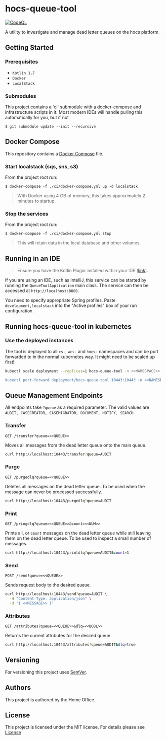 # hocs-queue-tool

[![CodeQL](https://github.com/UKHomeOffice/hocs-queue-tool/actions/workflows/codeql-analysis.yml/badge.svg)](https://github.com/UKHomeOffice/hocs-queue-tool/actions/workflows/codeql-analysis.yml)


A utility to investigate and manage dead letter queues on the hocs platform.

## Getting Started

### Prerequisites

* ```Kotlin 1.7```
* ```Docker```
* ```LocalStack```

### Submodules

This project contains a 'ci' submodule with a docker-compose and infrastructure scripts in it.
Most modern IDEs will handle pulling this automatically for you, but if not

```console
$ git submodule update --init --recursive
```

## Docker Compose

This repository contains a [Docker Compose](https://docs.docker.com/compose/)
file.

### Start localstack (sqs, sns, s3)
From the project root run:
```console
$ docker-compose -f ./ci/docker-compose.yml up -d localstack
```

> With Docker using 4 GB of memory, this takes approximately 2 minutes to startup.

### Stop the services
From the project root run:
```console
$ docker-compose -f ./ci/docker-compose.yml stop
```
> This will retain data in the local database and other volumes.

## Running in an IDE

> Ensure you have the Kotlin Plugin installed within your IDE ([link](https://plugins.jetbrains.com/plugin/6954-kotlin)).

If you are using an IDE, such as IntelliJ, this service can be started by running the ```QueueToolApplication``` main class.
The service can then be accessed at ```http://localhost:8080```.

You need to specify appropriate Spring profiles.
Paste `development,localstack` into the "Active profiles" box of your run configuration.

## Running hocs-queue-tool in kubernetes

### Use the deployed instances

The tool is deployed to all `cs-`, `wcs-` and `hocs-` namespaces and can be port forwarded to in the normal kubernetes way. It might need to be scaled up first!

```sh
kubectl scale deployment --replicas=1 hocs-queue-tool -n <<NAMESPACE>>

kubectl port-forward deployment/hocs-queue-tool 10443:10443 -n <<NAMESPACE>>
```

## Queue Management Endpoints

All endpoints take `?queue` as a required parameter.
The valid values are `AUDIT, CASECREATOR, CASEMIGRATOR, DOCUMENT, NOTIFY, SEARCH`.

### Transfer
`GET /transfer?queue=<<QUEUE>>`

Moves all messages from the dead letter queue onto the main queue.

```sh
curl http://localhost:10443/transfer?queue=AUDIT
```

### Purge

`GET /purgedlq?queue=<<QUEUE>>`

Deletes all messages on the dead letter queue. To be used when the message can never be processed successfully.

```sh
curl http://localhost:10443/purgedlq?queue=AUDIT
```

### Print

`GET /pringdlq?queue=<<QUEUE>>&count=<<NUM>>`

Prints all, or `count` messages on the dead letter queue while still leaving them on the dead letter queue. To be used to inspect a small number of messages.

```sh
curl http://localhost:10443/printdlq?queue=AUDIT&count=1
```

### Send

`POST /send?queue=<<QUEUE>>` 

Sends request body to the desired queue.

```sh
curl http://localhost:10443/send?queue=AUDIT \
  -H "Content-Type: application/json" \
  -d '{ <<MESSAGE>> }'  
```

### Attributes

`GET /attributes?queue=<<QUEUE>>&dlq=<<BOOL>>`

Returns the current attributes for the desired queue.

```sh
curl http://localhost:10443/attributes?queue=AUDIT&dlq=true 
```

## Versioning

For versioning this project uses [SemVer](https://semver.org/).

## Authors

This project is authored by the Home Office.

## License

This project is licensed under the MIT license. For details please see [License](LICENSE) 
